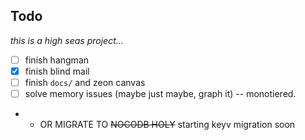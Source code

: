 ## Todo

_this is a high seas project..._

- [ ] finish hangman
- [x] finish blind mail
- [ ] finish `docs/` and zeon canvas
- [ ] solve memory issues (maybe just maybe, graph it) -- monotiered.
- - OR MIGRATE TO ~~NOCODB HOLY~~ starting keyv migration soon
